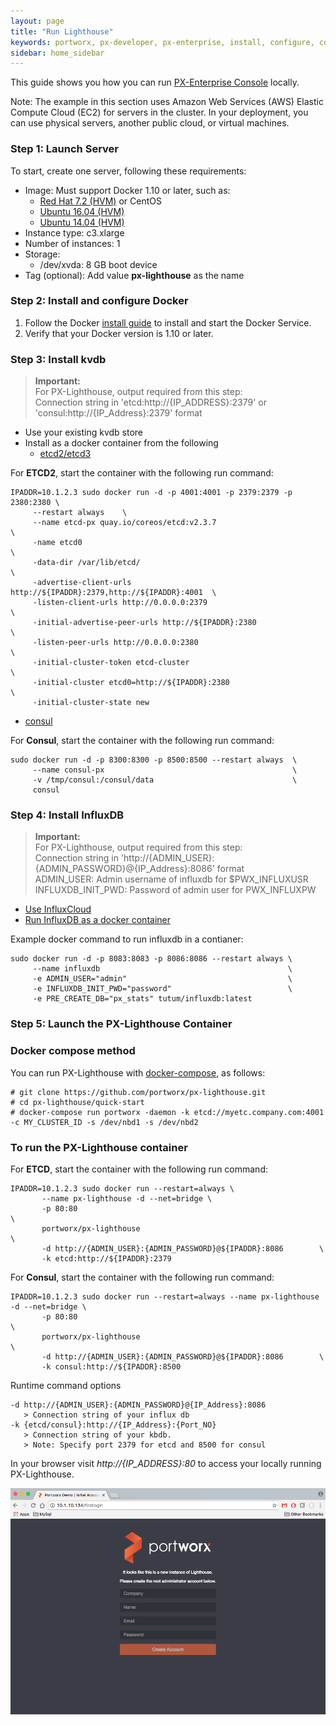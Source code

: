 ```yaml
---
layout: page
title: "Run Lighthouse"
keywords: portworx, px-developer, px-enterprise, install, configure, container, storage, lighthouse
sidebar: home_sidebar
---
```


This guide shows you how you can run [PX-Enterprise Console](http://lighthouse.portworx.com/) locally.

Note: The example in this section uses Amazon Web Services (AWS) Elastic Compute Cloud (EC2) for servers in the cluster. In your deployment, you can use physical servers, another public cloud, or virtual machines.

### Step 1: Launch Server

To start, create one server, following these requirements:

* Image: Must support Docker 1.10 or later, such as:
  * [Red Hat 7.2 (HVM)](https://aws.amazon.com/marketplace/pp/B019NS7T5I) or CentOS
  * [Ubuntu 16.04 (HVM)](https://aws.amazon.com/marketplace/pp/B01JBL2M0O)
  * [Ubuntu 14.04 (HVM)](https://aws.amazon.com/marketplace/pp/B00JV9TBA6)
* Instance type: c3.xlarge
* Number of instances: 1
* Storage:
  * /dev/xvda: 8 GB boot device
* Tag (optional): Add value **px-lighthouse** as the name

### Step 2: Install and configure Docker

1. Follow the Docker [install guide](https://docs.docker.com/engine/installation/) to install and start the Docker Service.
2. Verify that your Docker version is 1.10 or later.

### Step 3: Install kvdb


>**Important:**
<br/> For PX-Lighthouse, output required from this step: 
<br/>Connection string in 'etcd:http://{IP_ADDRESS}:2379' or 'consul:http://{IP_Address}:2379' format

* Use your existing kvdb store
* Install as a docker container from the following 
  * [etcd2/etcd3](https://github.com/coreos/etcd/blob/2724c3946eb2f3def5ed38a127be982b62c81779/Documentation/op-guide/container.md)
  
For **ETCD2**, start the container with the following run command:

```
IPADDR=10.1.2.3 sudo docker run -d -p 4001:4001 -p 2379:2379 -p 2380:2380 \
     --restart always    \
     --name etcd-px quay.io/coreos/etcd:v2.3.7                                \
     -name etcd0                                                              \
     -data-dir /var/lib/etcd/                                                 \
     -advertise-client-urls http://${IPADDR}:2379,http://${IPADDR}:4001  \
     -listen-client-urls http://0.0.0.0:2379                                  \
     -initial-advertise-peer-urls http://${IPADDR}:2380                    \
     -listen-peer-urls http://0.0.0.0:2380                                    \
     -initial-cluster-token etcd-cluster                                      \
     -initial-cluster etcd0=http://${IPADDR}:2380                         \
     -initial-cluster-state new
```
  
  * [consul](https://hub.docker.com/_/consul/)
  
For **Consul**, start the container with the following run command:

```
sudo docker run -d -p 8300:8300 -p 8500:8500 --restart always  \
     --name consul-px                                          \
     -v /tmp/consul:/consul/data                               \
     consul
```

### Step 4: Install InfluxDB

>**Important:**
<br/> For PX-Lighthouse, output required from this step: 
<br/> Connection string in 'http://{ADMIN_USER}:{ADMIN_PASSWORD}@{IP_Address}:8086' format 
<br/> ADMIN_USER: Admin username of influxdb for $PWX_INFLUXUSR
<br/> INFLUXDB_INIT_PWD: Password of admin user for PWX_INFLUXPW 

* [Use InfluxCloud](https://cloud.influxdata.com/)
* [Run InfluxDB as a docker container](https://github.com/tutumcloud/influxdb)

Example docker command to run influxdb in a contianer:

```
sudo docker run -d -p 8083:8083 -p 8086:8086 --restart always \
     --name influxdb                                          \
     -e ADMIN_USER="admin"                                    \
     -e INFLUXDB_INIT_PWD="password"                          \
     -e PRE_CREATE_DB="px_stats" tutum/influxdb:latest
```

### Step 5: Launch the PX-Lighthouse Container

### Docker compose method

You can run PX-Lighthouse with [docker-compose](https://docs.docker.com/compose/install/), as follows:

```
# git clone https://github.com/portworx/px-lighthouse.git
# cd px-lighthouse/quick-start
# docker-compose run portworx -daemon -k etcd://myetc.company.com:4001 -c MY_CLUSTER_ID -s /dev/nbd1 -s /dev/nbd2
```

### To run the PX-Lighthouse container

For **ETCD**, start the container with the following run command:

```
IPADDR=10.1.2.3 sudo docker run --restart=always \
       --name px-lighthouse -d --net=bridge \
       -p 80:80                                                         \
       portworx/px-lighthouse                                           \
       -d http://{ADMIN_USER}:{ADMIN_PASSWORD}@${IPADDR}:8086        \
       -k etcd:http://${IPADDR}:2379                
```

For **Consul**, start the container with the following run command:

```
IPADDR=10.1.2.3 sudo docker run --restart=always --name px-lighthouse -d --net=bridge \
       -p 80:80                                                         \
       portworx/px-lighthouse                                           \
       -d http://{ADMIN_USER}:{ADMIN_PASSWORD}@${IPADDR}:8086        \
       -k consul:http://${IPADDR}:8500                
```

Runtime command options

```
-d http://{ADMIN_USER}:{ADMIN_PASSWORD}@{IP_Address}:8086
   > Connection string of your influx db
-k {etcd/consul}:http://{IP_Address}:{Port_NO}
   > Connection string of your kbdb.
   > Note: Specify port 2379 for etcd and 8500 for consul
```

In your browser visit *http://{IP_ADDRESS}:80* to access your locally running PX-Lighthouse.

![LH-ON-PREM-FIRST-LOGIN](images/lh-on-prem-first-login-updated_2.png "First Login")

